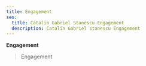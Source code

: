 ```yaml
---
title: Engagement
seo:
  title: Catalin Gabriel Stanescu Engagement
  description: Catalin Gabriel stanescu Engagement
---
```


**Engagement**


>Engagement

